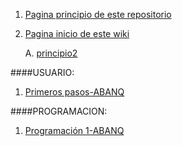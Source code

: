 1. [Pagina principio de este repositorio](https://github.com/Miguel-J/eneboo)

1. [Pagina inicio de este wiki](https://github.com/Miguel-J/eneboo/wiki)

    A. [principio2](https://github.com/Miguel-J/eneboo)

####USUARIO:
1. [Primeros pasos-ABANQ](https://github.com/Miguel-J/eneboo/wiki/Primeros-pasos-(sacado-de-ABANQ))

####PROGRAMACION:
1. [Programación 1-ABANQ](https://github.com/Miguel-J/eneboo/wiki/Programaci%C3%B3n-1-(sacado-de-ABANQ))